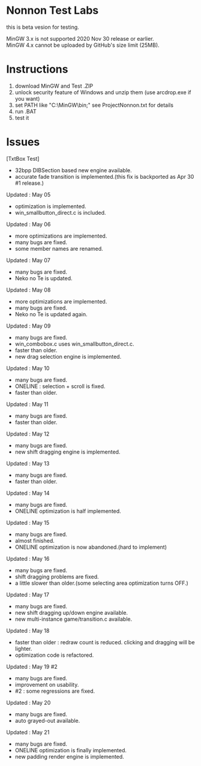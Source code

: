 # Nonnon Test Labs

this is beta vesion for testing.<br>

MinGW 3.x is not supported 2020 Nov 30 release or earlier.<br>
MinGW 4.x cannot be uploaded by GitHub's size limit (25MB).<br>

# Instructions

1. download MinGW and Test .ZIP<br>
2. unlock security feature of Windows and unzip them (use arcdrop.exe if you want)<br>
3. set PATH like "C:\MinGW\bin;" see ProjectNonnon.txt for details<br>
4. run .BAT<br>
5. test it<br>

# Issues

[TxtBox Test]<br>

+ 32bpp DIBSection based new engine available.<br>
+ accurate fade transition is implemented.(this fix is backported as Apr 30 #1 release.)<br>

Updated : May 05

+ optimization is implemented.<br>
+ win_smallbutton_direct.c is included.<br>

Updated : May 06

+ more optimizations are implemented.<br>
+ many bugs are fixed.<br>
+ some member names are renamed.<br>

Updated : May 07

+ many bugs are fixed.<br>
+ Neko no Te is updated.<br>

Updated : May 08

+ more optimizations are implemented.<br>
+ many bugs are fixed.<br>
+ Neko no Te is updated again.<br>
 
Updated : May 09

+ many bugs are fixed.<br>
+ win_combobox.c uses win_smallbutton_direct.c.<br>
+ faster than older.<br>
+ new drag selection engine is implemented.<br>

Updated : May 10

+ many bugs are fixed.<br>
+ ONELINE : selection + scroll is fixed.<br>
+ faster than older.<br>

Updated : May 11

+ many bugs are fixed.<br>
+ faster than older.<br>
 
Updated : May 12

+ many bugs are fixed.<br>
+ new shift dragging engine is implemented.<br>

Updated : May 13

+ many bugs are fixed.<br>
+ faster than older.<br>

Updated : May 14

+ many bugs are fixed.<br>
+ ONELINE optimization is half implemented.<br>

Updated : May 15

+ many bugs are fixed.<br>
+ almost finished.<br>
+ ONELINE optimization is now abandoned.(hard to implement)<br>

Updated : May 16

+ many bugs are fixed.<br>
+ shift dragging problems are fixed.<br>
+ a little slower than older.(some selecting area optimization turns OFF.)<br>

Updated : May 17

+ many bugs are fixed.<br>
+ new shift dragging up/down engine available.<br>
+ new multi-instance game/transition.c available.<br>

Updated : May 18

+ faster than older : redraw count is reduced. clicking and dragging will be lighter.<br>
+ optimization code is refactored.<br>

Updated : May 19 #2

+ many bugs are fixed.<br>
+ improvement on usability.<br>
+ #2 : some regressions are fixed.<br>

Updated : May 20

+ many bugs are fixed.<br>
+ auto grayed-out available.<br>

Updated : May 21

+ many bugs are fixed.<br>
+ ONELINE optimization is finally implemented.<br>
+ new padding render engine is implemented.<br>
